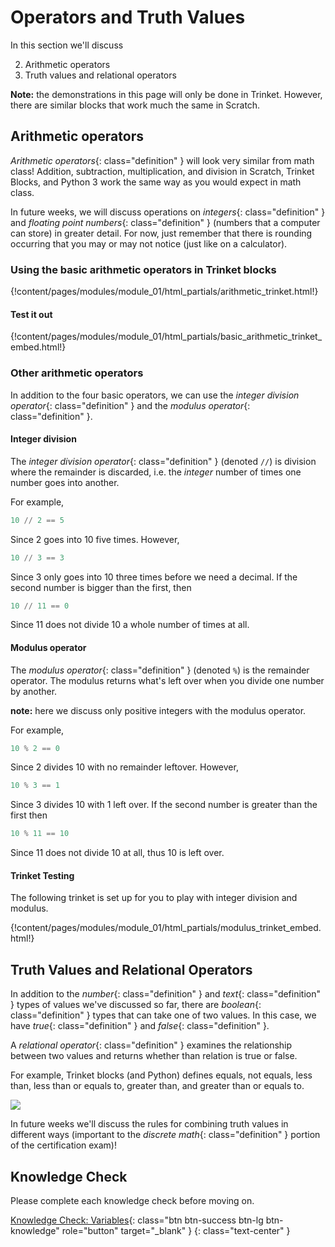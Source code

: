 # Operators and Truth Values

In this section we'll discuss

2. Arithmetic operators
3. Truth values and relational operators

**Note:** the demonstrations in this page will only be done in Trinket. However,
there are similar blocks that work much the same in Scratch.

## Arithmetic operators

*Arithmetic operators*{: class="definition" }
will look very similar from math class! Addition,
subtraction, multiplication, and division in Scratch, Trinket Blocks, and
Python 3 work the same way as you would expect in math class.

In future weeks, we will discuss operations on
*integers*{: class="definition" } and
*floating point numbers*{: class="definition" }
(numbers that a computer can store) in greater detail. For now, just remember
that there is rounding occurring that you may or may not notice (just like
on a calculator).

### Using the basic arithmetic operators in Trinket blocks

{!content/pages/modules/module_01/html_partials/arithmetic_trinket.html!}

#### Test it out

{!content/pages/modules/module_01/html_partials/basic_arithmetic_trinket_embed.html!}

### Other arithmetic operators

In addition to the four basic operators, we can use the
*integer division operator*{: class="definition" } and the
*modulus operator*{: class="definition" }.

#### Integer division

The *integer division operator*{: class="definition" } (denoted `//`) is division where the
remainder is discarded, i.e. the *integer* number of times one number goes
into another.

For example,

```python
10 // 2 == 5
```

Since 2 goes into 10 five times. However,

```python
10 // 3 == 3
```

Since 3 only goes into 10 three times before we need a decimal. If the second
number is bigger than the first, then

```python
10 // 11 == 0
```

Since 11 does not divide 10 a whole number of times at all.

#### Modulus operator

The *modulus operator*{: class="definition" } (denoted `%`) is the remainder operator.
The modulus returns what's left over when you divide one number by another.

**note:** here we discuss only positive integers with the modulus operator.

For example,

```python
10 % 2 == 0
```

Since 2 divides 10 with no remainder leftover. However,

```python
10 % 3 == 1
```

Since 3 divides 10 with 1 left over. If the second number is greater than
the first then

```python
10 % 11 == 10
```

Since 11 does not divide 10 at all, thus 10 is left over.

#### Trinket Testing

The following trinket is set up for you to play with integer division and modulus.

{!content/pages/modules/module_01/html_partials/modulus_trinket_embed.html!}

## Truth Values and Relational Operators

In addition to the *number*{: class="definition" } and *text*{: class="definition" }
types of values we've discussed so far, there are *boolean*{: class="definition" }
types that can take one of two values. In this case, we have *true*{: class="definition" }
 and *false*{: class="definition" }.

A *relational operator*{: class="definition" } examines the relationship between
two values and returns whether than relation is true or false.

For example, Trinket blocks (and Python) defines equals, not equals, less than, less than or equals to,
greater than, and greater than or equals to.

<img class="img-responsive" src="/images/module-01/relational-operators.gif"></img>

In future weeks we'll discuss the rules for combining truth values in different ways
(important to the *discrete math*{: class="definition" } portion of the
certification exam)!

## Knowledge Check

Please complete each knowledge check before moving on.

[Knowledge Check: Variables](https://utdallas.qualtrics.com/jfe/form/SV_39v6ZVaAhHZHuE5){: class="btn btn-success btn-lg btn-knowledge" role="button" target="_blank" }
{: class="text-center" }






